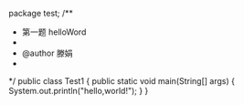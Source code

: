 package test;
/**
 * 第一题 helloWord
 * 
 * @author 滕娟
 *
 */
public class Test1 {
	public static void main(String[] args) {
		System.out.println("hello,world!");
	}
}

